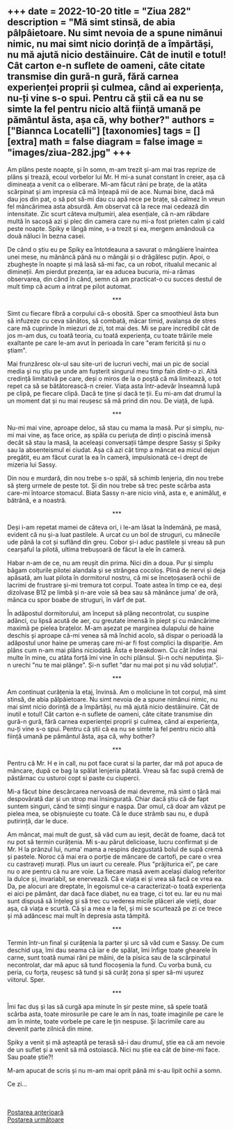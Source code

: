 
+++
date = 2022-10-20
title = "Ziua 282"
description = "Mă simt stinsă, de abia pâlpâietoare. Nu simt nevoia de a spune nimănui nimic, nu mai simt nicio dorință de a împărtăși, nu mă ajută nicio destăinuire. Cât de inutil e totul! Cât carton e-n suflete de oameni, câte citate transmise din gură-n gură, fără carnea experienței proprii și culmea, când ai experiența, nu-ți vine s-o spui. Pentru că știi că ea nu se simte la fel pentru nicio altă ființă umană pe pământul ăsta, așa că, why bother?"
authors = ["Biannca Locatelli"]
[taxonomies]
tags = []
[extra]
math = false
diagram = false
image = "images/ziua-282.jpg"
+++
---

Am plâns peste noapte, și în somn, m-am trezit și-am mai tras reprize de plâns și trează, ecoul vorbelor lui Mr. H mi-a sunat constant în creier, așa că dimineața a venit ca o eliberare. Mi-am făcut răni pe brațe, de la atâta scărpinat și am impresia că mă înțeapă mii de ace. Numai bine, dacă mă dau jos din pat, o să pot să-mi dau cu apă rece pe brațe, să calmez în vreun fel mâncărimea asta absurdă. Am observat că la rece mai cedează din intensitate. Zic scurt câteva mulțumiri, alea esențiale, că n-am răbdare multă în sacoșă azi și plec din camera care nu mi-a fost prieten calm și cald peste noapte. Spiky e lângă mine, s-a trezit și ea, mergem amândouă ca două năluci în bezna casei.

De când o știu eu pe Spiky ea întotdeauna a savurat o mângâiere înaintea unei mese, nu mănâncă până nu o mângâi și o drăgălesc puțin. Apoi, o zbughește în noapte și mă lasă să-mi fac, ca un robot, ritualul mecanic al dimineții. Am pierdut prezența, iar ea aducea bucuria, mi-a rămas observarea, din când în când, semn că am practicat-o cu succes destul de mult timp că acum a intrat pe pilot automat.

<p style="text-align: center;">***</p>

Simt cu fiecare fibră a corpului că-s obosită. Sper ca smoothieul ăsta bun să infuzeze cu ceva sănătos, să combată, măcar timid, avalanșa de stres care mă cuprinde în miezuri de zi, tot mai des. Mi se pare incredibil cât de jos m-am dus, cu toată teoria, cu toată experiența, cu toate trăirile mele exaltante pe care le-am avut în perioada în care "eram fericită și nu o știam".

Mai frunzăresc olx-ul sau site-uri de lucruri vechi, mai un pic de social media și nu știu pe unde am fușterit singurul meu timp fain dintr-o zi. Altă credință limitativă pe care, deși o miros de la o poștă că mă limitează, o tot repet ca să se bătătorească-n creier. Viața asta într-adevăr înseamnă lupă pe clipă, pe fiecare clipă. Dacă te ține și dacă te ții. Eu mi-am dat drumul la un moment dat și nu mai reușesc să mă prind din nou. De viață, de lupă.

<p style="text-align: center;">***</p>

Nu-mi mai vine, aproape deloc, să stau cu mama la masă. Pur și simplu, nu-mi mai vine, aș face orice, aș spăla cu periuța de dinți o piscină imensă decât să stau la masă, la aceleași conversații tâmpe despre Sassy și Spiky sau la absenteismul ei ciudat. Așa că azi cât timp a mâncat ea micul dejun pregătit, eu am făcut curat la ea în cameră, impulsionată ce-i drept de mizeria lui Sassy.

Din nou e murdară, din nou trebe s-o spăl, să schimb lenjeria, din nou trebe să șterg urmele de peste tot. Și din nou trebe să trec peste scârba asta care-mi întoarce stomacul. Biata Sassy n-are nicio vină, asta e, e animăluț, e bătrână, e a noastră.

<p style="text-align: center;">***</p>

Deși i-am repetat mamei de câteva ori, i le-am lăsat la îndemână, pe masă, evident că nu și-a luat pastilele. A urcat cu un bol de struguri, cu mânecile ude până la cot și suflând din greu. Cobor și-i aduc pastilele și vreau să pun cearșaful la pilotă, ultima trebușoară de făcut la ele în cameră.

Habar n-am de ce, nu am reușit din prima. Nici din a doua. Pur și simplu băgam colțurile pilotei alandala și se strângea cocoloș. Plină de nervi și deja apăsată, am luat pilota în dormitorul nostru, că mi se încețoșaseră ochii de lacrimi de frustrare și-mi tremura tot corpul. Toate astea în timp ce ea, deși dizolvase B12 pe limbă și n-are voie să bea sau să mănânce juma' de oră, mânca cu spor boabe de struguri, în vârf de pat.

În adăpostul dormitorului, am început să plâng necontrolat, cu suspine adânci, cu lipsă acută de aer, cu greutate imensă în piept și cu mâncărime maximă pe pielea brațelor. M-am așezat pe marginea dulapului de haine deschis și aproape că-mi venea să mă închid acolo, să dispar o perioadă la adăpostul unor haine pe umeraș care mi-ar fi fost complici la dispariție. Am plâns cum n-am mai plâns niciodată. Ăsta e breakdown. Cu cât îndes mai multe în mine, cu atâta forță îmi vine în ochi plânsul. Și-n ochi neputința. Și-n urechi "nu te mai plânge". Și-n suflet "dar nu mai pot și nu văd soluția!".

<p style="text-align: center;">***</p>

Am continuat curățenia la etaj, învinsă. Am o moliciune în tot corpul, mă simt stinsă, de abia pâlpâietoare. Nu simt nevoia de a spune nimănui nimic, nu mai simt nicio dorință de a împărtăși, nu mă ajută nicio destăinuire. Cât de inutil e totul! Cât carton e-n suflete de oameni, câte citate transmise din gură-n gură, fără carnea experienței proprii și culmea, când ai experiența, nu-ți vine s-o spui. Pentru că știi că ea nu se simte la fel pentru nicio altă ființă umană pe pământul ăsta, așa că, why bother?

<p style="text-align: center;">***</p>

Pentru că Mr. H e in call, nu pot face curat si la parter, dar mă pot apuca de mâncare, după ce bag la spălat lenjeria pătată. Vreau să fac supă cremă de păstârnac cu usturoi copt si paste cu ciuperci.

Mi-a făcut bine descărcarea nervoasă de mai devreme, mă simt o țâră mai despovărată dar și un strop mai însingurată. Chiar dacă știu că de fapt suntem singuri, când te simți singur e nașpa. Dar omul, că doar am văzut pe pielea mea, se obișnuiește cu toate. Că le duce strâmb sau nu, e după putirință, dar le duce.

Am mâncat, mai mult de gust, să văd cum au ieșit, decât de foame, dacă tot nu pot să termin curățenia. Mi s-au părut delicioase, lucru confirmat și de Mr. H la prânzul lui, numa' mama a respins dezgustată bolul de supă cremă și pastele. Noroc că mai era o porție de mâncare de cartofi, pe care o vrea cu castraveți murați. Plus un iaurt cu cereale. Plus "prăjiturica ei", pe care nu o are pentru că nu are voie. La fiecare masă avem același dialog referitor la dulce și, invariabil, se enervează. Că e viața ei și vrea să facă ce vrea ea. Da, pe alocuri are dreptate, în egoismul ce-a caracterizat-o toată experiența ei aici pe pământ, dar dacă face diabet, nu ea trage, ci tot eu. Iar eu nu mai sunt dispusă să înțeleg și să trec cu vederea micile plăceri ale vieții, doar așa, că viața e scurtă. Că și a mea e la fel, și mi se scurtează pe zi ce trece și mă adâncesc mai mult în depresia asta tâmpită.

<p style="text-align: center;">***</p>

Termin într-un final și curățenia la parter și urc să văd cum e Sassy. De cum deschid ușa, îmi dau seama că iar e de spălat, îmi înfige toate ghearele în carne, sunt toată numai răni pe mâini, de la pisica sau de la scărpinatul necontrolat, dar mă apuc să tund flocoșenia la fund. Cu vorba bună, cu peria, cu forța, reușesc să tund și să curăț zona și sper să-mi ușurez viitorul. Sper.

<p style="text-align: center;">***</p>

Îmi fac duș și las să curgă apa minute în șir peste mine, să spele toată scârba asta, toate mirosurile pe care le am în nas, toate imaginile pe care le am în minte, toate vorbele pe care le țin nespuse. Și lacrimile care au devenit parte zilnică din mine.

Spiky a venit și mă așteaptă pe terasă să-i dau drumul, știe ea că am nevoie de un suflet și a venit să mă ostoiască. Nici nu știe ea cât de bine-mi face. Sau poate știe?!

M-am apucat de scris și nu m-am mai oprit până mi s-au lipit ochii a somn.

Ce zi…

<br/>

<br/>

<div class="flex justify-between">
  <div>
    <a href="/blog/ziua-281/">Postarea anterioară</a>
  </div>
  <div>
    <a href="/blog/ziua-283/">Postarea următoare</a>
  </div>
</div>
